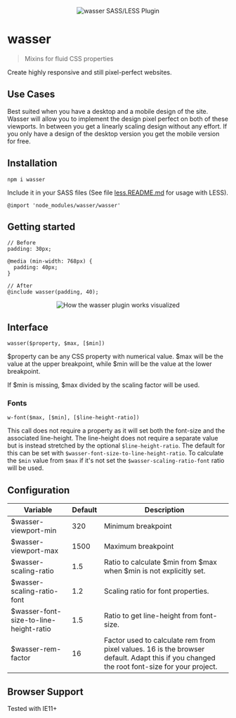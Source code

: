 <p align="center">
  <img src="https://raw.githubusercontent.com/naminho/wasser/master/wasser.png" alt="wasser SASS/LESS Plugin">
</p>

# wasser
> Mixins for fluid CSS properties

Create highly responsive and still pixel-perfect websites.

## Use Cases
Best suited when you have a desktop and a mobile design of the site. Wasser will
allow you to implement the design pixel perfect on both of these viewports. In 
between you get a linearly scaling design without any effort. If you only have
a design of the desktop version you get the mobile version for free.

## Installation

```
npm i wasser
```

Include it in your SASS files (See file [less.README.md](less.README.md) for usage with LESS).

```
@import 'node_modules/wasser/wasser'
```

## Getting started

```
// Before
padding: 30px;

@media (min-width: 768px) {
  padding: 40px;
}

// After
@include wasser(padding, 40);
```

<p align="center">
  <img src="https://raw.githubusercontent.com/naminho/wasser/master/illustration.svg" alt="How the wasser plugin works visualized">
</p>

## Interface

`wasser($property, $max, [$min])`

$property can be any CSS property with numerical value. $max will be the value
at the upper breakpoint, while $min will be the value
at the lower breakpoint.

If $min is missing, $max divided by the scaling factor will be used.

### Fonts

`w-font($max, [$min], [$line-height-ratio])`

This call does not require a property as it will set both the font-size and
the associated line-height. The line-height does not require a separate value
but is instead stretched by the optional `$line-height-ratio`. The default for
this can be set with `$wasser-font-size-to-line-height-ratio`. To calculate the
`$min` value from `$max` if it's not set the `$wasser-scaling-ratio-font` ratio
will be used.

## Configuration

Variable | Default | Description
------ | ------- | -----------
$wasser-viewport-min | 320 | Minimum breakpoint
$wasser-viewport-max | 1500 | Maximum breakpoint
$wasser-scaling-ratio | 1.5 | Ratio to calculate $min from $max when $min is not explicitly set.
$wasser-scaling-ratio-font | 1.2 | Scaling ratio for font properties.
$wasser-font-size-to-line-height-ratio | 1.5 | Ratio to get line-height from font-size.
$wasser-rem-factor | 16 | Factor used to calculate rem from pixel values. 16 is the browser default. Adapt this if you changed the root font-size for your project.

## Browser Support

Tested with IE11+